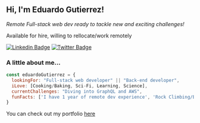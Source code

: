 
<h2> Hi, I'm Eduardo Gutierrez!</h2>

<p><em>Remote Full-stack web dev ready to tackle new and exciting challenges! </em></p>
<p> Available for hire, willing to rellocate/work remotely</p>

[![Linkedin Badge](https://img.shields.io/badge/-Eduardo%20Gutierrez-blue?style=flat-square&logo=Linkedin&logoColor=white&link=https://www.linkedin.com/in/eduardgutierrezpulido)](https://www.linkedin.com/in/eduardgutierrezpulido/)
[![Twitter Badge](https://img.shields.io/badge/-@eduardo_gtzp_-1ca0f1?style=flat-square&labelColor=1ca0f1&logo=twitter&logoColor=white&link=https://twitter.com/eduardo_gtzp)](https://twitter.com/eduardo_gtzp)


### A little about me...  

```javascript
const eduardoGutierrez = {
  lookingFor: "Full-stack web developer" || "Back-end developer",
  iLove: [Cooking/Baking, Sci-Fi, Learning, Science],
  currentChallenges: "Diving into GraphQL and AWS",
  funFacts: ['I have 1 year of remote dev experience', 'Rock Climbing/Bouldering adventurer', 'Mayored in Engineering with Minor in... Molecular Biology!', 'I know a lot about diamonds','I love teaching! I taught enviromental impact @ local college']
}
```

<p>You can check out my portfolio <a href="">here</a></p>

